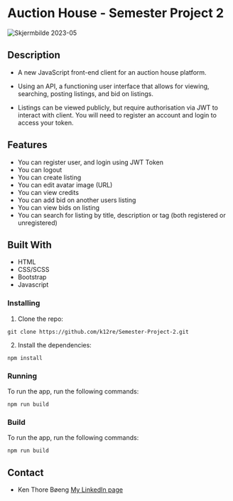 # Auction House - Semester Project 2
![Skjermbilde 2023-05](https://github.com/k12re/Semester-Project-2/assets/83732570/157f8c64-4278-4d67-820e-9393707ec3a7)


## Description


- A new JavaScript front-end client for an auction house platform.

- Using an API, a functioning user interface that allows for viewing, searching, posting listings, and bid on listings.

- Listings can be viewed publicly, but require authorisation via JWT to interact with client. You will need to register an account and login to access your token.


## Features

- You can register user, and login using JWT Token
- You can logout
- You can create listing
- You can edit avatar image (URL)
- You can view credits
- You can add bid on another users listing
- You can view bids on listing
- You can search for listing by title, description or tag (both registered or unregistered)

## Built With

- HTML
- CSS/SCSS
- Bootstrap
- Javascript

### Installing

1. Clone the repo:

```
git clone https://github.com/k12re/Semester-Project-2.git
```

2. Install the dependencies:

```
npm install
```

### Running

To run the app, run the following commands:

```
npm run build
```

### Build

To run the app, run the following commands:

```
npm run build
```

## Contact

- Ken Thore Bøeng [My LinkedIn page](https://www.linkedin.com/in/ken-thore-bøeng-b2b1b3ba/)
